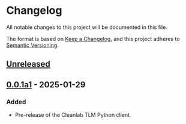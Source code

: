 # Changelog

All notable changes to this project will be documented in this file.

The format is based on [Keep a Changelog](https://keepachangelog.com/en/1.1.0/),
and this project adheres to [Semantic Versioning](https://semver.org/spec/v2.0.0.html).

## [Unreleased]

## [0.0.1a1] - 2025-01-29

### Added

- Pre-release of the Cleanlab TLM Python client.

[Unreleased]: https://github.com/cleanlab/cleanlab-tlm/compare/v0.0.1a1...HEAD
[0.0.1a1]: https://github.com/cleanlab/cleanlab-tlm/compare/267a93300f77c94e215d7697223931e7926cad9e...v0.0.1a1
